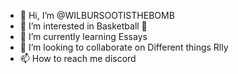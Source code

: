 - 👋 Hi, I’m @WILBURSOOTISTHEBOMB
- 👀 I’m interested in Basketball 🏀
- 🌱 I’m currently learning Essays
- 💞️ I’m looking to collaborate on Different things Rlly 
- 📫 How to reach me discord 

<!---
WILBURSOOTISTHEBOMB/WILBURSOOTISTHEBOMB is a ✨ special ✨ repository because its `README.md` (this file) appears on your GitHub profile.
You can click the Preview link to take a look at your changes.
--->
